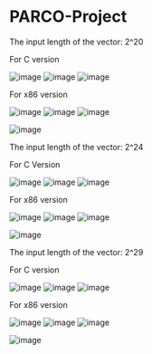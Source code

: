 # PARCO-Project
The input length of the vector: 2^20

For C version

![image](https://github.com/ErnestLontoc/PARCO-Project/assets/115440511/f172af96-d103-4e56-85cf-19f8f61f4653)
![image](https://github.com/ErnestLontoc/PARCO-Project/assets/115440511/7cc83944-bd54-4b10-a305-9a133f462774)
![image](https://github.com/ErnestLontoc/PARCO-Project/assets/115440511/63973e66-310b-465a-aea1-4fb9bfb88a11)

For x86 version

![image](https://github.com/ErnestLontoc/PARCO-Project/assets/115440511/528a59eb-2858-4b26-9b0e-1186f118d4ec)
![image](https://github.com/ErnestLontoc/PARCO-Project/assets/115440511/be20544a-0fb8-472e-9122-2df045506f76)
![image](https://github.com/ErnestLontoc/PARCO-Project/assets/115440511/558e4eab-8d62-415c-973e-e5b5e3f9032e)

![image](https://github.com/ErnestLontoc/PARCO-Project/assets/115440511/b496096b-1142-4f67-9c2d-40b20c0d9e12)

The input length of the vector: 2^24

For C Version

![image](https://github.com/ErnestLontoc/PARCO-Project/assets/115440511/f8cc0f94-68ae-4672-ab4e-ed3d3eac0e9b)
![image](https://github.com/ErnestLontoc/PARCO-Project/assets/115440511/c716a512-0f20-43b1-837f-a82bce7a041d)
![image](https://github.com/ErnestLontoc/PARCO-Project/assets/115440511/19987bbc-e0d2-4e40-90ec-7bb614173d16)

For x86 version

![image](https://github.com/ErnestLontoc/PARCO-Project/assets/115440511/3af934f5-a5cc-4e35-967d-316e3cc11002)
![image](https://github.com/ErnestLontoc/PARCO-Project/assets/115440511/ff2dbecc-e7bf-4f5e-aeaa-01b1a793a41a)
![image](https://github.com/ErnestLontoc/PARCO-Project/assets/115440511/6f23f39a-187d-46aa-921b-ddffab79520e)

![image](https://github.com/ErnestLontoc/PARCO-Project/assets/115440511/c088a2ff-23b5-49c5-8384-d5a98033f129)

The input length of the vector: 2^29

For C version 

![image](https://github.com/ErnestLontoc/PARCO-Project/assets/115440511/339076c4-bc27-42f0-85eb-c4fa9e3caad8)
![image](https://github.com/ErnestLontoc/PARCO-Project/assets/115440511/b4081aa8-7860-4996-a9b4-564f2f0d322e)
![image](https://github.com/ErnestLontoc/PARCO-Project/assets/115440511/c4ca3062-6335-48e5-a5d1-ac012c8ea7ce)

For x86 version

![image](https://github.com/ErnestLontoc/PARCO-Project/assets/115440511/3da1c544-8ad8-4fb8-b8d3-95b978acbf83)
![image](https://github.com/ErnestLontoc/PARCO-Project/assets/115440511/f36247e1-8cc8-480c-ab9a-b443b7cfa5ec)
![image](https://github.com/ErnestLontoc/PARCO-Project/assets/115440511/e82354a1-bca2-4b48-add6-5db047c97083)

![image](https://github.com/ErnestLontoc/PARCO-Project/assets/115440511/3e1d5beb-a304-4304-a4c6-7575ef9bda83)

